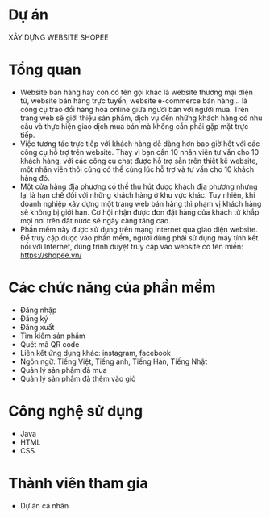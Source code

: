# Dự án 
XÂY DỰNG WEBSITE SHOPEE 
# Tổng quan 
- Website bán hàng hay còn có tên gọi khác là website thương mại điện tử, website bán hàng trực tuyến, website e-commerce bán hàng... là công cụ trao đổi hàng hóa
online giữa người bán với người mua. Trên trang web sẽ giới thiệu sản phẩm, dịch vụ đến những khách hàng có nhu cầu và thực hiện giao dịch mua bán mà không cần
phải gặp mặt trực tiếp.
- Việc tương tác trực tiếp với khách hàng dễ dàng hơn bao giờ hết với các công cụ hỗ trợ trên website. Thay vì bạn cần 10 nhân viên tư vấn cho 10 khách hàng, với các công cụ chat được hỗ trợ sẵn trên thiết kế website, một nhân viên thôi cũng có thể cùng lúc hỗ trợ và tư vấn cho 10 khách hàng đó.
- Một cửa hàng địa phương có thể thu hút được khách địa phương nhưng lại là hạn chế đối với những khách hàng ở khu vực khác. Tuy nhiên, khi doanh nghiệp xây dựng một trang web bán hàng thì phạm vị khách hàng sẽ không bị giới hạn. Cơ hội nhận được đơn đặt hàng của khách từ khắp mọi nơi trên đất nước sẽ ngày càng tăng cao.
- Phần mềm này được sử dụng trên mạng Internet qua giao diện website. Để truy cập được vào phần mềm, người dùng phải sử dụng máy tính kết nối với Internet, dùng trình duyệt truy cập vào website có tên miền: https://shopee.vn/ 
# Các chức năng của phần mềm 
- Đăng nhập 
- Đăng ký 
- Đăng xuất 
- Tìm kiếm sản phẩm 
- Quét mã QR code
- Liên kết ứng dụng khác: instagram, facebook 
- Ngôn ngữ: Tiếng Việt, Tiếng anh, Tiếng Hàn, Tiếng Nhật 
- Quản lý sản phẩm đã mua
- Quản lý sản phẩm đã thêm vào giỏ 
# Công nghệ sử dụng 
- Java 
- HTML 
- CSS 
# Thành viên tham gia 
- Dự án cá nhân 

